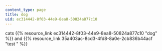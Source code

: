 ```yaml
---
content_type: page
title: dog
uid: ec314442-8f03-44e9-8ea8-50824a877c10
---
```

cats {{% resource_link ec314442-8f03-44e9-8ea8-50824a877c10 "dog" %}} and {{% resource_link 35a403ac-8cd3-4fd8-8a0e-2cb836b44acf "test \" %}}